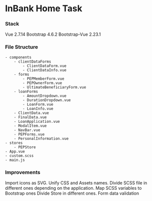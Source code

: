 
# InBank Home Task

### Stack

Vue 2.7.14
Bootstrap 4.6.2
Bootstrap-Vue 2.23.1

### File Structure

    - components
	    - clientDataForms
		    - ClientDataForm.vue
		    - ClientDataInfo.vue
	    - forms
		    - PEPMemberForm.vue
		    - PEPOwnerForm.vue
		    - UltimateBeneficiaryForm.vue
	    - loanForms
		    - AmountDropdown.vue
		    - DurationDropdown.vue
		    - LoanForm.vue
		    - LoanInfo.vue
	    - ClientData.vue
	    - FinalData.vue
	    - LoanApplication.vue
	    - ModalItem.vue
	    - NavBar.vue
	    - PEPForms.vue
	    - PersonalInformation.vue
    - stores
	    - PEPStore
    - App.vue
    - custom.scss
    - main.js

### Improvements
Import icons as SVG.
Unify CSS and Assets names.
Divide SCSS file in different ones depending on the application.
Map SCSS variables to Bootstrap ones
Divide Store in different ones.
Form data validation